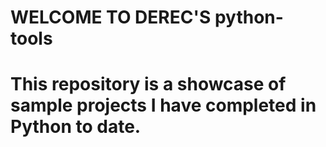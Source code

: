 # WELCOME TO DEREC'S python-tools 


# This repository is a showcase of sample projects I have completed in Python to date. 
